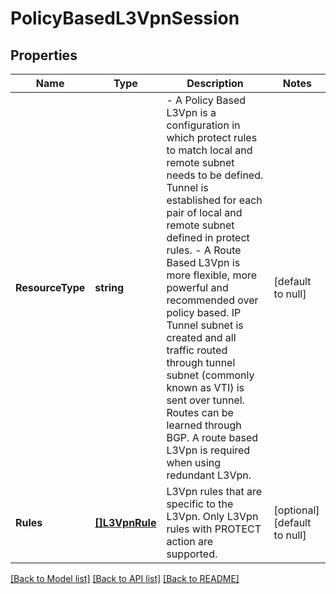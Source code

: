 # PolicyBasedL3VpnSession

## Properties
Name | Type | Description | Notes
------------ | ------------- | ------------- | -------------
**ResourceType** | **string** | - A Policy Based L3Vpn is a configuration in which protect rules to match local and remote subnet needs to be defined. Tunnel is established for each pair of local and remote subnet defined in protect rules. - A Route Based L3Vpn is more flexible, more powerful and recommended over policy based. IP Tunnel subnet is created and all traffic routed through tunnel subnet (commonly known as VTI) is sent over tunnel. Routes can be learned through BGP. A route based L3Vpn is required when using redundant L3Vpn.  | [default to null]
**Rules** | [**[]L3VpnRule**](L3VpnRule.md) | L3Vpn rules that are specific to the L3Vpn. Only L3Vpn rules with PROTECT action are supported.  | [optional] [default to null]

[[Back to Model list]](../README.md#documentation-for-models) [[Back to API list]](../README.md#documentation-for-api-endpoints) [[Back to README]](../README.md)

